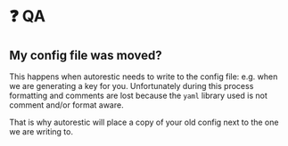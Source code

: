 # ❓ QA

## My config file was moved?

This happens when autorestic needs to write to the config file: e.g. when we are generating a key for you.
Unfortunately during this process formatting and comments are lost because the `yaml` library used is not comment and/or format aware.

That is why autorestic will place a copy of your old config next to the one we are writing to.
